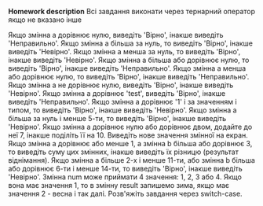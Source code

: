 **Homework description**
Всі завдання виконати через тернарний оператор якщо не вказано інше

Якщо змінна a дорівнює нулю, виведіть 'Вірно', інакше виведіть 'Неправильно'.
Якщо змінна a більша за нуль, то виведіть 'Вірно', інакше виведіть 'Невірно'.
Якщо змінна a менша за нуль, то виведіть 'Вірно', інакше виведіть 'Невірно'.
Якщо змінна a більша або дорівнює нулю, то виведіть 'Вірно', інакше виведіть 'Неправильно'.
Якщо змінна a менша або дорівнює нулю, то виведіть 'Вірно', інакше виведіть 'Неправильно'.
Якщо змінна a не дорівнює нулю, виведіть 'Вірно', інакше виведіть 'Невірно'.
Якщо змінна a дорівнює 'test', виведіть 'Вірно', інакше виведіть 'Неправильно'.
Якщо змінна a дорівнює '1' і за значенням і типом, то виведіть 'Вірно', інакше виведіть 'Невірно'.
Якщо змінна a більша за нуль і менше 5-ти, то виведіть 'Вірно', інакше виведіть 'Невірно'.
Якщо змінна a дорівнює нулю або дорівнює двом, додайте до неї 7, інакше поділіть її на 10. Виведіть нове значення змінної на екран.
Якщо змінна a дорівнює або менше 1, а змінна b більша або дорівнює 3, то виведіть суму цих змінних, інакше виведіть їх різницю (результат віднімання).
Якщо змінна a більше 2-х і менше 11-ти, або змінна b більша або дорівнює 6-ти і менше 14-ти, то виведіть 'Вірно', інакше виведіть 'Невірно'.
Змінна num може приймати 4 значення: 1, 2, 3 або 4. Якщо вона має значення 1, то в змінну result запишемо зима, якщо має значення 2 - весна і так далі. Розв'яжіть завдання через switch-case.